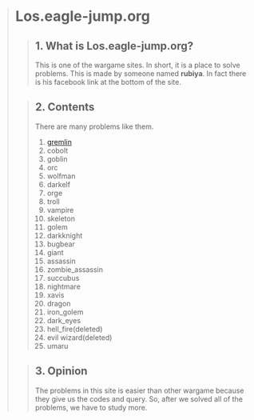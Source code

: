 > # **Los.eagle-jump.org**
>> ## 1. What is **Los.eagle-jump.org**?
>> This is one of the wargame sites. In short, it is a place to solve problems.
> This is made by someone named **rubiya**. In fact there is his facebook link at the bottom of the site.
>
>> ## 2. **Contents**
>> There are many problems like them.  
>> 1. [gremlin](https://github.com/moreal/TIL-Security/blob/master/WarGame/WriteUp/los.eagle-jump.org/01.%20Gremlin.md)
>> 2. cobolt
>> 3. goblin
>> 4. orc
>> 5. wolfman
>> 6. darkelf
>> 7. orge
>> 8. troll
>> 9. vampire
>> 10. skeleton
>> 11. golem
>> 12. darkknight
>> 13. bugbear
>> 14. giant
>> 15. assassin
>> 16. zombie_assassin
>> 17. succubus
>> 18. nightmare
>> 19. xavis
>> 20. dragon
>> 21. iron_golem
>> 22. dark_eyes
>> 23. hell_fire(deleted)
>> 24. evil wizard(deleted)
>> 25. umaru
>
>> ## 3. Opinion
>> The problems in this site is easier than other wargame because they give us the codes and query.
>> So, after we solved all of the problems, we have to study more.
